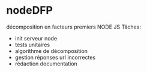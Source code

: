 # nodeDFP
décomposition en facteurs premiers NODE JS
Tâches:
* init serveur node
* tests unitaires
* algorithme de décomposition
* gestion réponses url incorrectes
* rédaction documentation
